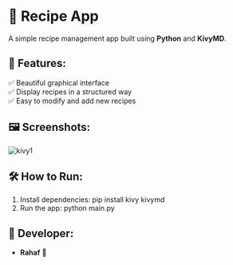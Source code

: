 
# 📱 Recipe App

A simple recipe management app built using **Python** and **KivyMD**.

## 🎨 Features:
✅ Beautiful graphical interface  
✅ Display recipes in a structured way  
✅ Easy to modify and add new recipes  

## 🖼️ Screenshots:
![kivy1](https://github.com/user-attachments/assets/a97d8d5c-7f22-410e-b722-ff233eeac983)


## 🛠️ How to Run:
1. Install dependencies:
  pip install kivy kivymd
2. Run the app:
  python main.py

## 👤 Developer:
- **Rahaf** 💙  
